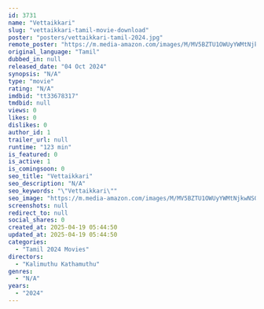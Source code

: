 ```yaml
---
id: 3731
name: "Vettaikkari"
slug: "vettaikkari-tamil-movie-download"
poster: "posters/vettaikkari-tamil-2024.jpg"
remote_poster: "https://m.media-amazon.com/images/M/MV5BZTU1OWUyYWMtNjkwNS00MzU0LWJiMjMtYzVjM2QxZGRiZTdhXkEyXkFqcGc@._V1_SX300.jpg"
original_language: "Tamil"
dubbed_in: null
released_date: "04 Oct 2024"
synopsis: "N/A"
type: "movie"
rating: "N/A"
imdbid: "tt33678317"
tmdbid: null
views: 0
likes: 0
dislikes: 0
author_id: 1
trailer_url: null
runtime: "123 min"
is_featured: 0
is_active: 1
is_comingsoon: 0
seo_title: "Vettaikkari"
seo_description: "N/A"
seo_keywords: "\"Vettaikkari\""
seo_image: "https://m.media-amazon.com/images/M/MV5BZTU1OWUyYWMtNjkwNS00MzU0LWJiMjMtYzVjM2QxZGRiZTdhXkEyXkFqcGc@._V1_SX300.jpg"
screenshots: null
redirect_to: null
social_shares: 0
created_at: 2025-04-19 05:44:50
updated_at: 2025-04-19 05:44:50
categories:
  - "Tamil 2024 Movies"
directors:
  - "Kalimuthu Kathamuthu"
genres:
  - "N/A"
years:
  - "2024"
---
```

